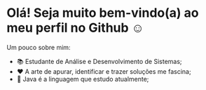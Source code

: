 # Olá! Seja muito bem-vindo(a) ao meu perfil no Github ☺
Um pouco sobre mim:

- 📚 Estudante de Análise e Desenvolvimento de Sistemas;
- ❤ A arte de apurar, identificar e trazer soluções me fascina;
- 👯 Java é a linguagem que estudo atualmente;

